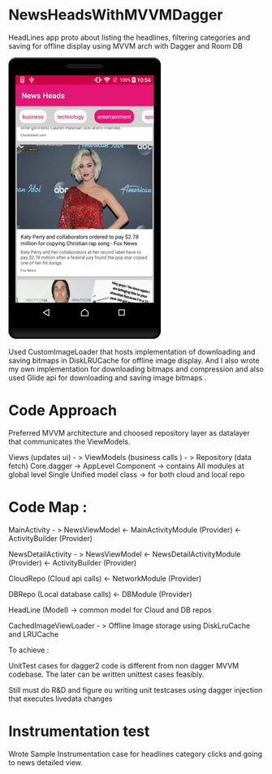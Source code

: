 # NewsHeadsWithMVVMDagger
HeadLines app proto about listing the headlines, filtering categories and saving for offline display using MVVM arch with Dagger and Room DB

 ![diagram](screen.png)

Used CustomImageLoader that hosts implementation of downloading and saving bitmaps in DiskLRUCache for offline image display.
And I also wrote my own implementation for downloading bitmaps and compression and also used Glide api for downloading and  saving image bitmaps .

# Code Approach

Preferred MVVM architecture and choosed repository layer as datalayer that communicates the ViewModels.

Views (updates ui) - > ViewModels (business calls ) - > Repository (data fetch)
Core.dagger -> AppLevel Component -> contains All modules at global level 
Single Unified model class -> for both cloud and local repo

# Code Map :
MainActivity - > NewsViewModel <- MainActivityModule (Provider) <- ActivityBuilder (Provider)

NewsDetailActivity - > NewsViewModel <- NewsDetailActivityModule (Provider) <- ActivityBuilder (Provider)

CloudRepo (Cloud api calls) <- NetworkModule (Provider)

DBRepo (Local database calls) <- DBModule (Provider)

HeadLine (Model) -> common model for Cloud and DB repos

CachedImageViewLoader - > Offline Image storage using DiskLruCache and LRUCache

To achieve :

UnitTest cases for dagger2 code is different from non dagger MVVM codebase. The later can be written unittest cases feasibly.

Still must do R&D and figure ou writing unit  testcases using dagger injection that executes livedata changes

# Instrumentation test 
Wrote Sample Instrumentation case for headlines category clicks and going to news detailed view.
